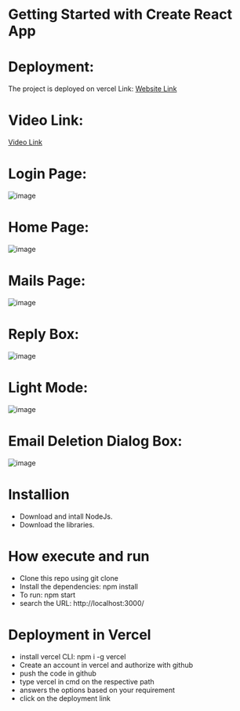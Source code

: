 # Getting Started with Create React App

# Deployment:
The project is deployed on vercel Link: [Website Link](https://oneboxassignment-n9ojf55nu-rajesh-kumar-jashtis-projects.vercel.app/)

# Video Link:
[Video Link](https://drive.google.com/file/d/1XFd1zjP-F8CX6SmqAJrNuuzNsJS0Bmh1/view?usp=drive_link)

# Login Page:
![image](https://github.com/user-attachments/assets/5a18a705-4c31-44e2-9663-f329a4b73c57)

# Home Page: 
![image](https://github.com/user-attachments/assets/a9f2329f-b29e-48cf-a29d-92df87540db3)

# Mails Page:
![image](https://github.com/user-attachments/assets/536d743b-fd77-4e8b-ba4e-bc96852f1a69)

# Reply Box: 
![image](https://github.com/user-attachments/assets/fa90a4fc-1f9f-4062-b388-68b3c5a44ca3)

# Light Mode: 
![image](https://github.com/user-attachments/assets/89fb2aba-7f9a-4277-9100-2c4634ad41b8)

# Email Deletion Dialog Box:
![image](https://github.com/user-attachments/assets/bca10ed3-5947-4b6b-a181-eb46b01b20f0)

# Installion
* Download and intall NodeJs.
* Download the libraries.

# How execute and run
* Clone this repo using git clone <repo-link>
* Install the dependencies: npm install
* To run: npm start
* search the URL: http://localhost:3000/

# Deployment in Vercel
* install vercel CLI: npm i -g vercel
* Create an account in vercel and authorize with github
* push the code in github
* type vercel in cmd on the respective path
* answers the options based on your requirement
* click on the deployment link
